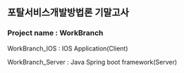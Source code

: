 ## 포탈서비스개발방법론 기말고사

### Project name : WorkBranch 
 
WorkBranch_IOS : IOS Application(Client)  

WorkBranch_Server : Java Spring boot framework(Server)


